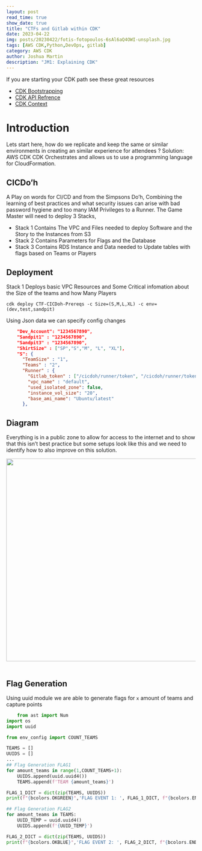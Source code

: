 ```yaml
---
layout: post
read_time: true
show_date: true
title: "CTFs and Gitlab within CDK"
date: 2023-04-22
img: posts/20230422/fotis-fotopoulos-6sAl6aQ4OWI-unsplash.jpg
tags: [AWS CDK,Python,DevOps, gitlab]
category: AWS CDK
author: Joshua Martin
description: "JM1: Explaining CDK"
---
```

If you are starting your CDK path see these great resources
- [CDK Bootstrapping](https://docs.aws.amazon.com/cdk/v2/guide/bootstrapping.html)
- [CDK API Refrence](https://docs.aws.amazon.com/cdk/api/v2/python/index.html)
- [CDK Context](https://docs.aws.amazon.com/cdk/v2/guide/context.html)
  
# Introduction

Lets start here, how do we replicate and keep the same or similar environments in creating an similar experience for attendees ? Solution:
AWS CDK 
CDK Orchestrates and allows us to use a programming language for CloudFormation.

## CICDo’h 

A Play on words for CI/CD and from the Simpsons Do’h, Combining the learning of best practices and what security issues can arise with bad password hygiene and too many IAM Privileges to a Runner.
The Game Master will need to deploy 3 Stacks, 
- Stack 1 Contains The VPC and Files needed to deploy Software and the Story to the Instances from S3
- Stack 2 Contains Parameters for Flags and the Database
- Stack 3 Contains RDS Instance and Data needed to Update tables with flags based on Teams or Players 

## Deployment

Stack 1 Deploys basic VPC Resources and Some Critical infomation about the Size of the teams and how Many Players
```shell
cdk deploy CTF-CICDoh-Prereqs -c Size=(S,M,L,XL) -c env=(dev,test,sandpit)
```
Using Json data we can specify config changes 
```json   
    "Dev_Account": "1234567890",
    "Sandpit1" : "1234567890",
    "Sandpit3" : "1234567890",
    "ShirtSize" : ["SP","S","M", "L", "XL"],
    "S": {
      "TeamSize" : "1",
      "Teams" : "2",
      "Runner" : {
        "Gitlab_token" : ["/cicdoh/runner/token", "/cicdoh/runner/token2"],
        "vpc_name" : "default",
        "used_isolated_zone": false,
        "instance_vol_size": "20",
        "base_ami_name": "Ubuntu/latest"
      },
 ```

 ## Diagram
Everything is in a public zone to allow for access to the internet and to show that this isn’t best practice but some setups look like this and we need to identify how to also improve on this solution.

<center><img src='./assets/img/posts/20230420/CICDoh-Diagram.drawio.png' width="540"></center><br>

## Flag Generation
Using uuid module we are able to generate flags for `x` amount of teams and capture points 

```Python
    from ast import Num
import os
import uuid

from env_config import COUNT_TEAMS

TEAMS = []
UUIDS = []
...
## Flag Generation FLAG1
for amount_teams in range(1,COUNT_TEAMS+1):
    UUIDS.append(uuid.uuid4())
    TEAMS.append(f'TEAM {amount_teams}')

FLAG_1_DICT = dict(zip(TEAMS, UUIDS))
print(f"{bcolors.OKGREEN}",'FLAG EVENT 1: ', FLAG_1_DICT, f"{bcolors.ENDC}")

## Flag Generation FLAG2
for amount_teams in TEAMS:
    UUID_TEMP = uuid.uuid4()
    UUIDS.append(f'{UUID_TEMP}')

FLAG_2_DICT = dict(zip(TEAMS, UUIDS))
print(f"{bcolors.OKBLUE}",'FLAG EVENT 2: ', FLAG_2_DICT, f"{bcolors.ENDC}")

```